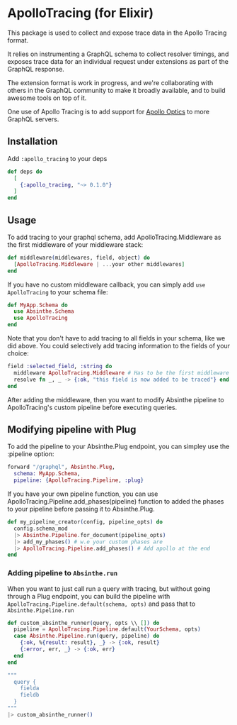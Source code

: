 # ApolloTracing (for Elixir)

This package is used to collect and expose trace data in the Apollo Tracing format.

It relies on instrumenting a GraphQL schema to collect resolver timings, and exposes trace data for an individual request under extensions as part of the GraphQL response.

The extension format is work in progress, and we're collaborating with others in the GraphQL community to make it broadly available, and to build awesome tools on top of it.

One use of Apollo Tracing is to add support for [Apollo Optics](https://www.apollodata.com/optics/) to more GraphQL servers.


## Installation

Add `:apollo_tracing` to your deps
```elixir
def deps do
  [
    {:apollo_tracing, "~> 0.1.0"}
  ]
end
```

## Usage

To add tracing to your graphql schema, add ApolloTracing.Middleware as the
first middleware of your middleware stack:
```elixir
def middleware(middlewares, field, object) do
  [ApolloTracing.Middleware | ...your other middlewares]
end
```

If you have no custom middleware callback, you can simply add `use ApolloTracing` to your schema file:

```elixir
def MyApp.Schema do
  use Absinthe.Schema
  use ApolloTracing
end
```

Note that you don't have to add tracing to all fields in your schema, like we did above. You could selectively add tracing information to the fields of your choice:

```elixir
field :selected_field, :string do
  middleware ApolloTracing.Middleware # Has to be the first middleware
  resolve fn _, _ -> {:ok, "this field is now added to be traced"} end
end
```

After adding the middleware, then you want to  modify Absinthe pipeline to ApolloTracing's custom pipeline before executing queries.

## Modifying pipeline with Plug

To add the pipeline to your Absinthe.Plug endpoint, you can simpley use the :pipeline option:

```elixir
forward "/graphql", Absinthe.Plug,
  schema: MyApp.Schema,
  pipeline: {ApolloTracing.Pipeline, :plug}
```

If you have your own pipeline function, you can use
ApolloTracing.Pipeline.add_phases(pipeline) function to added the phases to your pipeline before passing it to Absinthe.Plug.

```elixir
def my_pipeline_creator(config, pipeline_opts) do
  config.schema_mod
  |> Absinthe.Pipeline.for_document(pipeline_opts)
  |> add_my_phases() # w.e your custom phases are
  |> ApolloTracing.Pipeline.add_phases() # Add apollo at the end
end
```

### Adding pipeline to `Absinthe.run`
When you want to just call run a query with tracing, but without going through a Plug endpoint,
you can build the pipeline with `ApolloTracing.Pipeline.default(schema, opts)`
and pass that to `Absinthe.Pipeline.run`

```elixir
def custom_absinthe_runner(query, opts \\ []) do
  pipeline = ApolloTracing.Pipeline.default(YourSchema, opts)
  case Absinthe.Pipeline.run(query, pipeline) do
    {:ok, %{result: result}, _} -> {:ok, result}
    {:error, err, _} -> {:ok, err}
  end
end

"""
  query {
    fielda
    fieldb
  }
"""
|> custom_absinthe_runner()